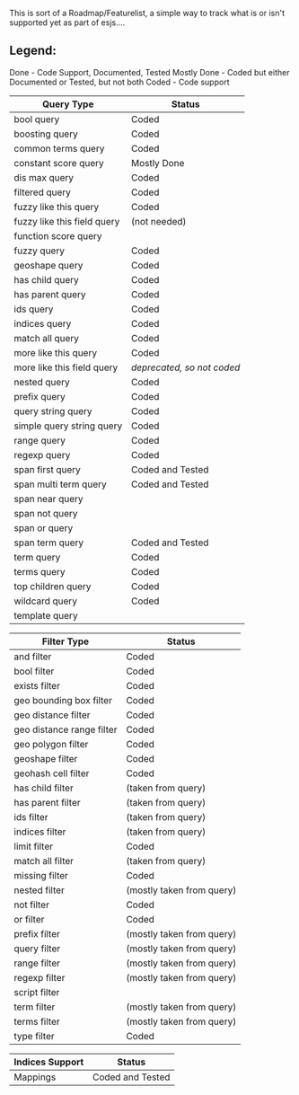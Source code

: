 This is sort of a Roadmap/Featurelist, a simple way to track what is or isn't supported
yet as part of esjs....

Legend: 
------
Done - Code Support, Documented, Tested
Mostly Done - Coded but either Documented or Tested, but not both
Coded - Code support



Query Type                    | Status
------------------------------|-----------
bool query                    | Coded
boosting query                | Coded
common terms query            | Coded
constant score query          | Mostly Done
dis max query                 | Coded
filtered query                | Coded
fuzzy like this query         | Coded
fuzzy like this field query   | (not needed)
function score query          | 
fuzzy query                   | Coded
geoshape query                | Coded
has child query               | Coded
has parent query              | Coded
ids query                     | Coded
indices query                 | Coded
match all query               | Coded
more like this query          | Coded
more like this field query    | *deprecated, so not coded*
nested query                  | Coded
prefix query                  | Coded
query string query            | Coded
simple query string query     | Coded
range query                   | Coded
regexp query                  | Coded
span first query              | Coded and Tested
span multi term query         | Coded and Tested
span near query               | 
span not query                |
span or query                 |
span term query               | Coded and Tested
term query                    | Coded
terms query                   | Coded
top children query            | Coded
wildcard query                | Coded
template query                |


Filter Type                   | Status
------------------------------|----------
and filter                    | Coded
bool filter                   | Coded
exists filter                 | Coded
geo bounding box filter       | Coded
geo distance filter           | Coded
geo distance range filter     | Coded
geo polygon filter            | Coded
geoshape filter               | Coded
geohash cell filter           | Coded
has child filter              | (taken from query)
has parent filter             | (taken from query)
ids filter                    | (taken from query)
indices filter                | (taken from query)
limit filter                  | Coded
match all filter              | (taken from query)
missing filter                | Coded
nested filter                 | (mostly taken from query)
not filter                    | Coded
or filter                     | Coded
prefix filter                 | (mostly taken from query)
query filter                  | (mostly taken from query)
range filter                  | (mostly taken from query)
regexp filter                 | (mostly taken from query)
script filter                 |  
term filter                   | (mostly taken from query)
terms filter                  | (mostly taken from query)
type filter                   | Coded



Indices Support               | Status
------------------------------|----------
Mappings                      | Coded and Tested


